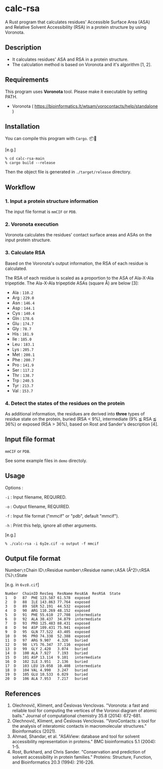 # calc-rsa 

A Rust program that calculates residues' Accessible Surface Area (ASA) and Relative Solvent Accessibility (RSA) in a protein structure by using Voronota. 

## Description 

* It calculates residues' ASA and RSA in a protein structure. 
* The calculation method is based on Voronota and it's algorithm [1, 2]. 

## Requirements 

This program uses **Voronota** tool. Please make it executable by setting PATH. 

* Voronota ( https://bioinformatics.lt/wtsam/vorocontacts/help/standalone ) 

## Installation 

You can compile this program with `Cargo`. 📦🦀 

[e.g.] 

```
% cd calc-rsa-main 
% cargo build --release 
``` 

Then the object file is generated in `./target/release` directory. 

## Workflow 

### 1. Input a protein structure information 

The input file format is `mmCIF` or `PDB`. 

### 2. Voronota execution 

Voronota calculates the residues' contact surface areas and ASAs on the input protein structure. 

### 3. Calculate RSA 

Based on the Voronota's output information, the RSA of each residue is calculated. 

The RSA of each residue is scaled as a proportion to the ASA of Ala-X-Ala tripeptide. The Ala-X-Ala tripeptide ASAs (square Å) are below [3]: 

*  Ala : `110.2`
*  Arg : `229.0`
*  Asn : `146.4`
*  Asp : `144.1`
*  Cys : `140.4`
*  Gln : `178.6`
*  Glu : `174.7`
*  Gly : `78.7 `
*  His : `181.9`
*  Ile : `185.0`
*  Leu : `183.1`
*  Lys : `205.7`
*  Met : `200.1`
*  Phe : `200.7`
*  Pro : `141.9`
*  Ser : `117.2`
*  Thr : `138.7`
*  Trp : `240.5`
*  Tyr : `213.7`
*  Val : `153.7` 

### 4. Detect the states of the residues on the protein 

As additional information, the residues are derived into **three** types of residue state on the protein, buried (RSA < 9%), intermediate (9% ≦ RSA ≦ 36%) or exposed (RSA > 36%), based on Rost and Sander's description [4]. 

## Input file format 

`mmCIF` or `PDB`. 

See some example files in `demo` directoly. 

## Usage 

Options : 

`-i` : Input filename, REQUIRED. 

`-o` : Output filename, REQUIRED. 

`-f` : Input file format ("mmcif" or "pdb", default "mmcif"). 

`-h` : Print this help, ignore all other arguments.

[e.g.] 

``` 
% ./calc-rsa -i 6y2e.cif -o output -f mmcif
``` 

## Output file format 

Number`\t`Chain ID`\t`Residue number`\t`Residue name`\t`ASA (Å^2)`\t`RSA (%)`\t`State

[e.g. in `6vz8.cif`]

```
Number	ChainID	ResSeq	ResName	ResASA	ResRSA	State
1	D	87	PHE	123.587	61.578	exposed
2	D	88	ILE	143.863	77.764	exposed
3	D	89	SER	52.191	44.532	exposed
4	D	90	ARG	110.269	48.152	exposed
5	D	91	PHE	55.610	27.708	intermediate
6	D	92	ALA	38.437	34.879	intermediate
7	D	93	PRO	125.483	88.431	exposed
8	D	94	ASP	109.431	75.941	exposed
9	D	95	GLN	77.522	43.405	exposed
10	D	96	PRO	74.338	52.388	exposed
11	D	97	ARG	9.907	4.326	buried
12	D	98	LYS	76.347	37.116	exposed
13	D	99	GLY	2.420	3.074	buried
14	D	100	ALA	7.927	7.193	buried
15	D	101	ASP	13.114	9.101	intermediate
16	D	102	ILE	3.951	2.136	buried
17	D	103	LEU	19.058	10.408	intermediate
18	D	104	VAL	4.990	3.247	buried
19	D	105	GLU	10.533	6.029	buried
20	D	106	ALA	7.953	7.217	buried

```   

## References 

1. Olechnovič, Kliment, and Česlovas Venclovas. "Voronota: a fast and reliable tool for computing the vertices of the Voronoi diagram of atomic balls." Journal of computational chemistry 35.8 (2014): 672-681. 
2. Olechnovič, Kliment, and Česlovas Venclovas. "VoroContacts: a tool for the analysis of interatomic contacts in macromolecular structures." Bioinformatics (2021). 
3. Ahmad, Shandar, et al. "ASAView: database and tool for solvent accessibility representation in proteins." BMC bioinformatics 5.1 (2004): 1-5. 
4. Rost, Burkhard, and Chris Sander. "Conservation and prediction of solvent accessibility in protein families." Proteins: Structure, Function, and Bioinformatics 20.3 (1994): 216-226. 
